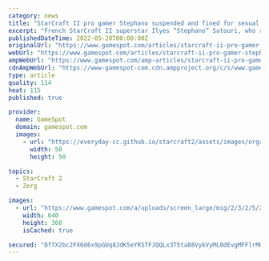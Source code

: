 ```yaml
---
category: news
title: "StarCraft II pro gamer Stephano suspended and fined for sexual comments"
excerpt: "French StarCraft II superstar Ilyes “Stephano” Satouri, who recently signed a new deal with the prominent Evil Geniuses organization one month ago, has been suspended by his team without pay ..."
publishedDateTime: 2022-05-20T00:00:00Z
originalUrl: "https://www.gamespot.com/articles/starcraft-ii-pro-gamer-stephano-suspended-and-fined-for-sexual-comments/1100-6398219/"
webUrl: "https://www.gamespot.com/articles/starcraft-ii-pro-gamer-stephano-suspended-and-fined-for-sexual-comments/1100-6398219/"
ampWebUrl: "https://www.gamespot.com/amp-articles/starcraft-ii-pro-gamer-stephano-suspended-and-fined-for-sexual-comments/1100-6398219/"
cdnAmpWebUrl: "https://www-gamespot-com.cdn.ampproject.org/c/s/www.gamespot.com/amp-articles/starcraft-ii-pro-gamer-stephano-suspended-and-fined-for-sexual-comments/1100-6398219/"
type: article
quality: 114
heat: 115
published: true

provider:
  name: GameSpot
  domain: gamespot.com
  images:
    - url: "https://everyday-cc.github.io/starcraft2/assets/images/organizations/gamespot.com-50x50.jpg"
      width: 50
      height: 50

topics:
  - StarCraft 2
  - Zerg

images:
  - url: "https://www.gamespot.com/a/uploads/screen_large/mig/2/3/2/5/2122325-169_egstephanosuspended_gsnews_10152012.jpg"
    width: 640
    height: 360
    isCached: true

secured: "Df7X2bc2FX6d6x9pGUq8JdK5eYRSTFJQQLx3T5ta88VykVyML0dEvgMFFlrMUzjqbJbxPugKfyeW/WWlibDwQBOyynqfN73W7O8Kf7J3GcoZ5mH7Ug9E60gcmdAKNH8/7Ub2SM23dkChaLpT5Q2IoWfDHTV+4lLGFVSoawLyiEh5AlQseraVJ26cJ047fTMbLDSGvThwgEyDo5JXucbEE7Aee33BdmsTQ1TKfiTBoBdkA+7qKQBuYtcD6viNWGGpPKCIvfPdPxMAO1gEDIi5Ij7++qudDS2N76a4z+wWpzV+UF3ZD01HkXBCaJau1T+VaUkm/qsNRvHKyh7AEanYn3wGMnSSopvatgbEyOAzYtI=;GN2qM6d6tF+2+irMQpxc8Q=="
---
```


